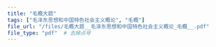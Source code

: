 ```yaml
---
title: "毛概大题"
tags: ["毛泽东思想和中国特色社会主义概论", "毛概"]
file_url: "/files/毛概大题__毛泽东思想和中国特色社会主义概论_毛概__.pdf"
file_type: "pdf"  # 去掉点号
---
```




<!-- 文件类型: .pdf -->
<!-- 文件图标: 📄 -->
